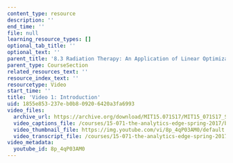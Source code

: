 ```yaml
---
content_type: resource
description: ''
end_time: ''
file: null
learning_resource_types: []
optional_tab_title: ''
optional_text: ''
parent_title: '8.3 Radiation Therapy: An Application of Linear Optimization '
parent_type: CourseSection
related_resources_text: ''
resource_index_text: ''
resourcetype: Video
start_time: ''
title: 'Video 1: Introduction'
uid: 1855e853-237e-b0b8-0920-6420a3fa6993
video_files:
  archive_url: https://archive.org/download/MIT15.071S17/MIT15_071S17_Session_8.3.01_300k.mp4
  video_captions_file: /courses/15-071-the-analytics-edge-spring-2017/b264895a12d9521a902fde10b4b505be_8p_4qP03AM0.vtt
  video_thumbnail_file: https://img.youtube.com/vi/8p_4qP03AM0/default.jpg
  video_transcript_file: /courses/15-071-the-analytics-edge-spring-2017/790d4615bb985fe982809bf34fe6b445_8p_4qP03AM0.pdf
video_metadata:
  youtube_id: 8p_4qP03AM0
---
```

